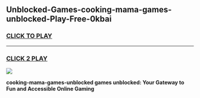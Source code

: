 
## Unblocked-Games-cooking-mama-games-unblocked-Play-Free-0kbai
<h3>
<a href="https://premium76.site?title=cooking-mama-games-unblocked&ref=10A">CLICK TO PLAY</a></h3>
<hr>

<h3>
<a href="https://premium76.site?title=cooking-mama-games-unblocked&ref=10A">CLICK 2 PLAY</a>
  
</h3>

<a href="https://premium76.site?title=cooking-mama-games-unblocked&ref=10A"><img src="https://clearcache.store/games.png"></a>


**cooking-mama-games-unblocked games unblocked: Your Gateway to Fun and Accessible Online Gaming**
